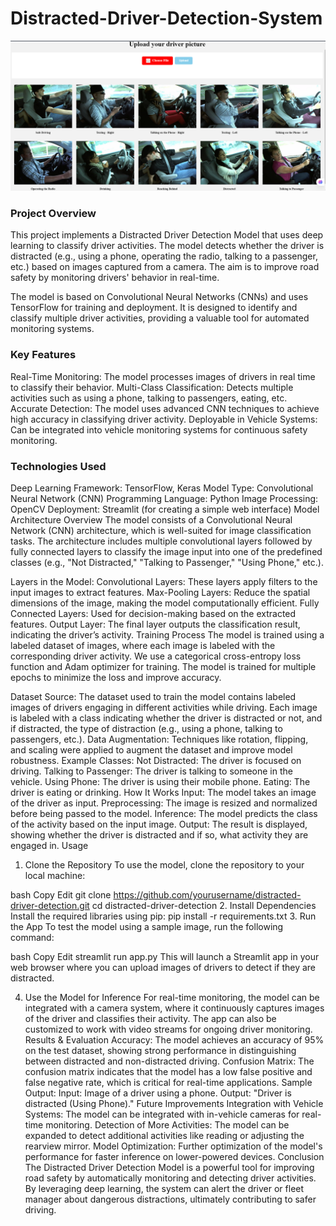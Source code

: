 # Distracted-Driver-Detection-System
![Model Architecture](imgs/model%20Architecture%20pic.png)
<h3>Project Overview</h3>
<p>This project implements a Distracted Driver Detection Model that uses deep learning to classify driver activities. The model detects whether the driver is distracted (e.g., using a phone, operating the radio, talking to a passenger, etc.) based on images captured from a camera. The aim is to improve road safety by monitoring drivers' behavior in real-time.</p>

<p>The model is based on Convolutional Neural Networks (CNNs) and uses TensorFlow for training and deployment. It is designed to identify and classify multiple driver activities, providing a valuable tool for automated monitoring systems.</p>

<h3>Key Features</h3>
<p></p>Real-Time Monitoring: The model processes images of drivers in real time to classify their behavior.
Multi-Class Classification: Detects multiple activities such as using a phone, talking to passengers, eating, etc.
Accurate Detection: The model uses advanced CNN techniques to achieve high accuracy in classifying driver activity.
Deployable in Vehicle Systems: Can be integrated into vehicle monitoring systems for continuous safety monitoring.</p>
<h3>Technologies Used</h3>
Deep Learning Framework: TensorFlow, Keras
Model Type: Convolutional Neural Network (CNN)
Programming Language: Python
Image Processing: OpenCV
Deployment: Streamlit (for creating a simple web interface)
Model Architecture
Overview
The model consists of a Convolutional Neural Network (CNN) architecture, which is well-suited for image classification tasks. The architecture includes multiple convolutional layers followed by fully connected layers to classify the image input into one of the predefined classes (e.g., "Not Distracted," "Talking to Passenger," "Using Phone," etc.).

Layers in the Model:
Convolutional Layers: These layers apply filters to the input images to extract features.
Max-Pooling Layers: Reduce the spatial dimensions of the image, making the model computationally efficient.
Fully Connected Layers: Used for decision-making based on the extracted features.
Output Layer: The final layer outputs the classification result, indicating the driver’s activity.
Training Process
The model is trained using a labeled dataset of images, where each image is labeled with the corresponding driver activity. We use a categorical cross-entropy loss function and Adam optimizer for training. The model is trained for multiple epochs to minimize the loss and improve accuracy.

Dataset
Source: The dataset used to train the model contains labeled images of drivers engaging in different activities while driving. Each image is labeled with a class indicating whether the driver is distracted or not, and if distracted, the type of distraction (e.g., using a phone, talking to passengers, etc.).
Data Augmentation: Techniques like rotation, flipping, and scaling were applied to augment the dataset and improve model robustness.
Example Classes:
Not Distracted: The driver is focused on driving.
Talking to Passenger: The driver is talking to someone in the vehicle.
Using Phone: The driver is using their mobile phone.
Eating: The driver is eating or drinking.
How It Works
Input: The model takes an image of the driver as input.
Preprocessing: The image is resized and normalized before being passed to the model.
Inference: The model predicts the class of the activity based on the input image.
Output: The result is displayed, showing whether the driver is distracted and if so, what activity they are engaged in.
Usage
1. Clone the Repository
To use the model, clone the repository to your local machine:

bash
Copy
Edit
git clone https://github.com/yourusername/distracted-driver-detection.git
cd distracted-driver-detection
2. Install Dependencies
Install the required libraries using pip:
pip install -r requirements.txt
3. Run the App
To test the model using a sample image, run the following command:

bash
Copy
Edit
streamlit run app.py
This will launch a Streamlit app in your web browser where you can upload images of drivers to detect if they are distracted.

4. Use the Model for Inference
For real-time monitoring, the model can be integrated with a camera system, where it continuously captures images of the driver and classifies their activity.
The app can also be customized to work with video streams for ongoing driver monitoring.
Results & Evaluation
Accuracy: The model achieves an accuracy of 95% on the test dataset, showing strong performance in distinguishing between distracted and non-distracted driving.
Confusion Matrix: The confusion matrix indicates that the model has a low false positive and false negative rate, which is critical for real-time applications.
Sample Output:
Input: Image of a driver using a phone.
Output: "Driver is distracted (Using Phone)."
Future Improvements
Integration with Vehicle Systems: The model can be integrated with in-vehicle cameras for real-time monitoring.
Detection of More Activities: The model can be expanded to detect additional activities like reading or adjusting the rearview mirror.
Model Optimization: Further optimization of the model's performance for faster inference on lower-powered devices.
Conclusion
The Distracted Driver Detection Model is a powerful tool for improving road safety by automatically monitoring and detecting driver activities. By leveraging deep learning, the system can alert the driver or fleet manager about dangerous distractions, ultimately contributing to safer driving.





